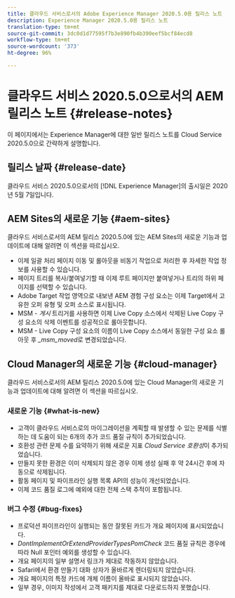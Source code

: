 ```yaml
---
title: 클라우드 서비스로서의 Adobe Experience Manager 2020.5.0용 릴리스 노트
description: Experience Manager 2020.5.0용 릴리스 노트
translation-type: tm+mt
source-git-commit: 3dc0d1d77595f7b3e890fb4b390eef5bcf84ecd8
workflow-type: tm+mt
source-wordcount: '373'
ht-degree: 96%

---
```



# 클라우드 서비스 2020.5.0으로서의 AEM 릴리스 노트 {#release-notes}

이 페이지에서는 Experience Manager에 대한 일반 릴리스 노트를 Cloud Service 2020.5.0으로 간략하게 설명합니다.

## 릴리스 날짜 {#release-date}

클라우드 서비스 2020.5.0으로서의 [!DNL Experience Manager]의 출시일은 2020년 5월 7일입니다.

## AEM Sites의 새로운 기능 {#aem-sites}

클라우드 서비스로서의 AEM 릴리스 2020.5.0에 있는 AEM Sites의 새로운 기능과 업데이트에 대해 알려면 이 섹션을 따르십시오.

* 이제 일괄 처리 페이지 이동 및 롤아웃을 비동기 작업으로 처리한 후 자세한 작업 정보를 사용할 수 있습니다.
* 페이지 트리를 복사/붙여넣기할 때 이제 루트 페이지만 붙여넣거나 트리의 하위 페이지를 선택할 수 있습니다.
* Adobe Target 작업 영역으로 내보낸 AEM 경험 구성 요소는 이제 Target에서 고유한 오퍼 유형 및 오퍼 소스로 표시됩니다.
* MSM - *게시* 트리거를 사용하면 이제 Live Copy 소스에서 삭제된 Live Copy 구성 요소의 삭제 이벤트를 성공적으로 롤아웃합니다.
* MSM - Live Copy 구성 요소의 이름이 Live Copy 소스에서 동일한 구성 요소 롤아웃 후 *_msm_moved*&#x200B;로 변경되었습니다.


## Cloud Manager의 새로운 기능 {#cloud-manager}

클라우드 서비스로서의 AEM 릴리스 2020.5.0에 있는 Cloud Manager의 새로운 기능과 업데이트에 대해 알려면 이 섹션을 따르십시오.

### 새로운 기능 {#what-is-new}

* 고객이 클라우드 서비스로의 마이그레이션을 계획할 때 발생할 수 있는 문제를 식별하는 데 도움이 되는 6개의 추가 코드 품질 규칙이 추가되었습니다.
* 호환성 관련 문제 수를 요약하기 위해 새로운 지표 *Cloud Service 호환성*&#x200B;이 추가되었습니다.
* 만들지 못한 환경은 이미 삭제되지 않은 경우 이제 생성 실패 후 약 24시간 후에 자동으로 삭제됩니다.
* 활동 페이지 및 파이프라인 실행 목록 API의 성능이 개선되었습니다.
* 이제 코드 품질 로그에 예외에 대한 전체 스택 추적이 포함됩니다.

### 버그 수정  {#bug-fixes}

* 프로덕션 파이프라인이 실행되는 동안 잘못된 카드가 개요 페이지에 표시되었습니다.
* *DontImplementOrExtendProviderTypesPomCheck* 코드 품질 규칙은 경우에 따라 Null 포인터 예외를 생성할 수 있습니다.
* 개요 페이지의 일부 설명서 링크가 제대로 작동하지 않았습니다.
* Safari에서 환경 만들기 대화 상자가 올바르게 렌더링되지 않았습니다.
* 개요 페이지의 특정 카드에 개체 이름이 올바로 표시되지 않았습니다.
* 일부 경우, 이미지 작성에서 고객 패키지를 제대로 다운로드하지 못했습니다.


